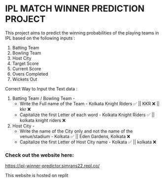 # IPL MATCH WINNER PREDICTION PROJECT

This project aims to predict the winning probabilities of the playing teams in IPL based on the following inputs :
1. Batting Team
2. Bowling Team
3. Host City
4. Target Score
5. Current Score
6. Overs Completed
7. Wickets Out

Correct Way to Input the Text data :
1. Batting Team / Bowling Team - 
    * Write the Full name of the Team - Kolkata Knight Riders :white_check_mark:  ||  KKR :x:  ||  kkr :x:
    * Capitalize the first Letter of each word - Kolkata Knight Riders :white_check_mark:  ||  kolkata knight riders :x:
2. Host City - 
    * Write the name of the City only and not the name of the venue/stadium - Kolkata :white_check_mark:  ||  Eden Gardens, Kolkata :x:
    * Capitalize the first Letter of Host City name - Kolkata :white_check_mark:  ||  kolkata :x:

### Check out the website here:

https://ipl-winner-predictor.simrans22.repl.co/

This website is hosted on replit
